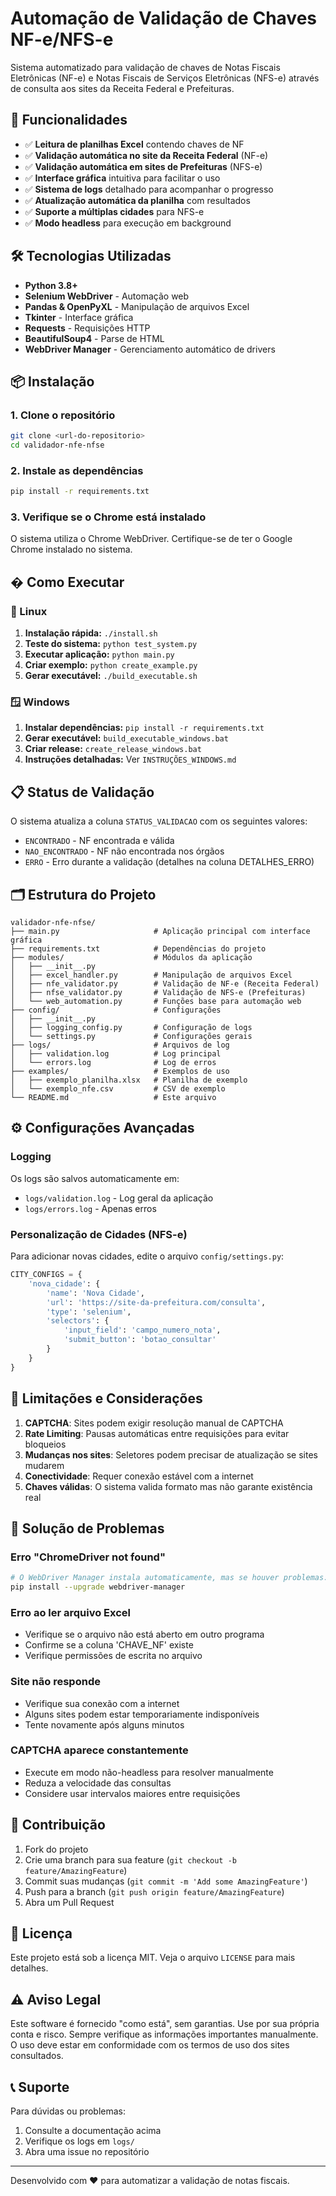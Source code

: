 # Automação de Validação de Chaves NF-e/NFS-e

Sistema automatizado para validação de chaves de Notas Fiscais Eletrônicas (NF-e) e Notas Fiscais de Serviços Eletrônicas (NFS-e) através de consulta aos sites da Receita Federal e Prefeituras.

## 🚀 Funcionalidades

- ✅ **Leitura de planilhas Excel** contendo chaves de NF
- ✅ **Validação automática no site da Receita Federal** (NF-e)  
- ✅ **Validação automática em sites de Prefeituras** (NFS-e)
- ✅ **Interface gráfica** intuitiva para facilitar o uso
- ✅ **Sistema de logs** detalhado para acompanhar o progresso
- ✅ **Atualização automática da planilha** com resultados
- ✅ **Suporte a múltiplas cidades** para NFS-e
- ✅ **Modo headless** para execução em background

## 🛠️ Tecnologias Utilizadas

- **Python 3.8+**
- **Selenium WebDriver** - Automação web
- **Pandas & OpenPyXL** - Manipulação de arquivos Excel
- **Tkinter** - Interface gráfica
- **Requests** - Requisições HTTP
- **BeautifulSoup4** - Parse de HTML
- **WebDriver Manager** - Gerenciamento automático de drivers

## 📦 Instalação

### 1. Clone o repositório
```bash
git clone <url-do-repositorio>
cd validador-nfe-nfse
```

### 2. Instale as dependências
```bash
pip install -r requirements.txt
```

### 3. Verifique se o Chrome está instalado
O sistema utiliza o Chrome WebDriver. Certifique-se de ter o Google Chrome instalado no sistema.

## � Como Executar

### 🐧 Linux
1. **Instalação rápida:** `./install.sh`
2. **Teste do sistema:** `python test_system.py`
3. **Executar aplicação:** `python main.py`
4. **Criar exemplo:** `python create_example.py`
5. **Gerar executável:** `./build_executable.sh`

### 🪟 Windows
1. **Instalar dependências:** `pip install -r requirements.txt`
2. **Gerar executável:** `build_executable_windows.bat`
3. **Criar release:** `create_release_windows.bat`
4. **Instruções detalhadas:** Ver `INSTRUÇÕES_WINDOWS.md`

## 📋 Status de Validação

O sistema atualiza a coluna `STATUS_VALIDACAO` com os seguintes valores:

- `ENCONTRADO` - NF encontrada e válida
- `NAO_ENCONTRADO` - NF não encontrada nos órgãos
- `ERRO` - Erro durante a validação (detalhes na coluna DETALHES_ERRO)

## 🗂️ Estrutura do Projeto

```
validador-nfe-nfse/
├── main.py                     # Aplicação principal com interface gráfica
├── requirements.txt            # Dependências do projeto
├── modules/                    # Módulos da aplicação
│   ├── __init__.py
│   ├── excel_handler.py        # Manipulação de arquivos Excel
│   ├── nfe_validator.py        # Validação de NF-e (Receita Federal)
│   ├── nfse_validator.py       # Validação de NFS-e (Prefeituras)
│   └── web_automation.py       # Funções base para automação web
├── config/                     # Configurações
│   ├── __init__.py
│   ├── logging_config.py       # Configuração de logs
│   └── settings.py             # Configurações gerais
├── logs/                       # Arquivos de log
│   ├── validation.log          # Log principal
│   └── errors.log              # Log de erros
├── examples/                   # Exemplos de uso
│   ├── exemplo_planilha.xlsx   # Planilha de exemplo
│   └── exemplo_nfe.csv         # CSV de exemplo
└── README.md                   # Este arquivo
```

## ⚙️ Configurações Avançadas

### Logging

Os logs são salvos automaticamente em:
- `logs/validation.log` - Log geral da aplicação
- `logs/errors.log` - Apenas erros

### Personalização de Cidades (NFS-e)

Para adicionar novas cidades, edite o arquivo `config/settings.py`:

```python
CITY_CONFIGS = {
    'nova_cidade': {
        'name': 'Nova Cidade',
        'url': 'https://site-da-prefeitura.com/consulta',
        'type': 'selenium',
        'selectors': {
            'input_field': 'campo_numero_nota',
            'submit_button': 'botao_consultar'
        }
    }
}
```

## 🚨 Limitações e Considerações

1. **CAPTCHA**: Sites podem exigir resolução manual de CAPTCHA
2. **Rate Limiting**: Pausas automáticas entre requisições para evitar bloqueios
3. **Mudanças nos sites**: Seletores podem precisar de atualização se sites mudarem
4. **Conectividade**: Requer conexão estável com a internet
5. **Chaves válidas**: O sistema valida formato mas não garante existência real

## 🔧 Solução de Problemas

### Erro "ChromeDriver not found"
```bash
# O WebDriver Manager instala automaticamente, mas se houver problemas:
pip install --upgrade webdriver-manager
```

### Erro ao ler arquivo Excel
- Verifique se o arquivo não está aberto em outro programa
- Confirme se a coluna 'CHAVE_NF' existe
- Verifique permissões de escrita no arquivo

### Site não responde
- Verifique sua conexão com a internet
- Alguns sites podem estar temporariamente indisponíveis
- Tente novamente após alguns minutos

### CAPTCHA aparece constantemente
- Execute em modo não-headless para resolver manualmente
- Reduza a velocidade das consultas
- Considere usar intervalos maiores entre requisições

## 🤝 Contribuição

1. Fork do projeto
2. Crie uma branch para sua feature (`git checkout -b feature/AmazingFeature`)
3. Commit suas mudanças (`git commit -m 'Add some AmazingFeature'`)
4. Push para a branch (`git push origin feature/AmazingFeature`)
5. Abra um Pull Request

## 📝 Licença

Este projeto está sob a licença MIT. Veja o arquivo `LICENSE` para mais detalhes.

## ⚠️ Aviso Legal

Este software é fornecido "como está", sem garantias. Use por sua própria conta e risco. Sempre verifique as informações importantes manualmente. O uso deve estar em conformidade com os termos de uso dos sites consultados.

## 📞 Suporte

Para dúvidas ou problemas:
1. Consulte a documentação acima
2. Verifique os logs em `logs/`
3. Abra uma issue no repositório

---

Desenvolvido com ❤️ para automatizar a validação de notas fiscais.